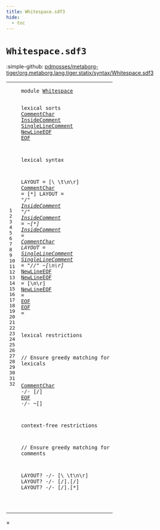 ```yaml
---
title: Whitespace.sdf3
hide:
  - toc
---
```


# `Whitespace.sdf3`

:simple-github: [pdmosses/metaborg-tiger/org.metaborg.lang.tiger.statix/syntax/Whitespace.sdf3]

[pdmosses/metaborg-tiger/org.metaborg.lang.tiger.statix/syntax/Whitespace.sdf3]: https://github.com/pdmosses/metaborg-tiger/blob/master/org.metaborg.lang.tiger.statix/syntax/Whitespace.sdf3 "The source file on GitHub"

<div class="sdf3"><table class="highlighttable"><tbody><tr><td class="linenos"><div class="linenodiv"><pre><span></span>1
2
3
4
5
6
7
8
9
10
11
12
13
14
15
16
17
18
19
20
21
22
23
24
25
26
27
28
29
30
31
32
</pre></div></td>
<td class="code"><pre><code><span class="keyword">module</span> <a href="../Tiger.sdf3/#Whitespace_4_9" id="Whitespace_1_8" title="Referenced at ../Tiger.sdf3 line 4">Whitespace</a>

<span class="keyword">lexical sorts</span>
  <a href="#CommentChar_12_20" id="CommentChar_4_3" title="Referenced at line 12, 23">CommentChar</a> <a href="#InsideComment_10_25" id="InsideComment_4_15" title="Referenced at line 10">InsideComment</a> <a href="#SingleLineComment_13_20" id="SingleLineComment_4_29" title="Referenced at line 13">SingleLineComment</a> <a href="#NewLineEOF_14_37" id="NewLineEOF_4_47" title="Referenced at line 14">NewLineEOF</a> <a href="#EOF_16_20" id="EOF_4_58" title="Referenced at line 16, 24">EOF</a>
  
<span class="keyword">lexical syntax</span>

  <span class="keyword">LAYOUT</span>         = [\ \t\n\r]
  <a href="#CommentChar_12_20" id="CommentChar_9_3" title="Referenced at line 12, 23">CommentChar</a>    = [\*]
  <span class="keyword">LAYOUT</span>         = <span class="cons_Lit">"/*"</span> <a href="#InsideComment_4_15" id="InsideComment_10_25" title="Defined at line 4, 11, 12">InsideComment</a>* <span class="cons_Lit">"*/"</span>
  <a href="#InsideComment_10_25" id="InsideComment_11_3" title="Referenced at line 10">InsideComment</a>  = ~[\*]
  <a href="#InsideComment_10_25" id="InsideComment_12_3" title="Referenced at line 10">InsideComment</a>  = <a href="#CommentChar_4_3" id="CommentChar_12_20" title="Defined at line 4, 9">CommentChar</a>
  <span class="keyword">LAYOUT</span>         = <a href="#SingleLineComment_4_29" id="SingleLineComment_13_20" title="Defined at line 4, 14">SingleLineComment</a>
  <a href="#SingleLineComment_13_20" id="SingleLineComment_14_3" title="Referenced at line 13">SingleLineComment</a> = <span class="cons_Lit">"//"</span> ~[\n\r]* <a href="#NewLineEOF_4_47" id="NewLineEOF_14_37" title="Defined at line 4, 15, 16">NewLineEOF</a>
  <a href="#NewLineEOF_14_37" id="NewLineEOF_15_3" title="Referenced at line 14">NewLineEOF</a>     = [\n\r]
  <a href="#NewLineEOF_14_37" id="NewLineEOF_16_3" title="Referenced at line 14">NewLineEOF</a>     = <a href="#EOF_4_58" id="EOF_16_20" title="Defined at line 4, 17">EOF</a>
  <a href="#EOF_16_20" id="EOF_17_3" title="Referenced at line 16, 24">EOF</a>            =

<span class="keyword">lexical restrictions</span>

  <span class="layout">// Ensure greedy matching for lexicals</span>

  <a href="#CommentChar_4_3" id="CommentChar_23_3" title="Defined at line 4, 9">CommentChar</a>   -/- [\/]
  <a href="#EOF_4_58" id="EOF_24_3" title="Defined at line 4, 17">EOF</a> -/- ~[]

<span class="keyword">context-free restrictions</span>

  <span class="layout">// Ensure greedy matching for comments</span>

  <span class="keyword">LAYOUT</span>? -/- [\ \t\n\r]
  <span class="keyword">LAYOUT</span>? -/- [\/].[\/]
  <span class="keyword">LAYOUT</span>? -/- [\/].[\*]

</code></pre></td></tr></tbody></table></div>

<div id="modal">
  <div id="modal-content">
    <span id="modal-close">&times;</span>
    <h2 id="modal-h2"></h2>
    <p  id="modal-p"></p>
    <ul id="modal-ul"></ul>
  </div>
</div>

